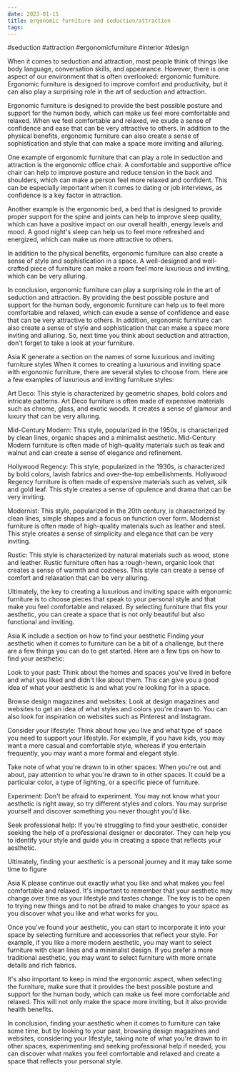 ```yaml
---
date: 2023-01-15 
title: ergonomic furniture and seduction/attraction
tags: 
---
```



#seduction #attraction #ergonomicfurniture #interior #design



When it comes to seduction and attraction, most people think of things like body language, conversation skills, and appearance. However, there is one aspect of our environment that is often overlooked: ergonomic furniture. Ergonomic furniture is designed to improve comfort and productivity, but it can also play a surprising role in the art of seduction and attraction.

Ergonomic furniture is designed to provide the best possible posture and support for the human body, which can make us feel more comfortable and relaxed. When we feel comfortable and relaxed, we exude a sense of confidence and ease that can be very attractive to others. In addition to the physical benefits, ergonomic furniture can also create a sense of sophistication and style that can make a space more inviting and alluring.

One example of ergonomic furniture that can play a role in seduction and attraction is the ergonomic office chair. A comfortable and supportive office chair can help to improve posture and reduce tension in the back and shoulders, which can make a person feel more relaxed and confident. This can be especially important when it comes to dating or job interviews, as confidence is a key factor in attraction.

Another example is the ergonomic bed, a bed that is designed to provide proper support for the spine and joints can help to improve sleep quality, which can have a positive impact on our overall health, energy levels and mood. A good night's sleep can help us to feel more refreshed and energized, which can make us more attractive to others.

In addition to the physical benefits, ergonomic furniture can also create a sense of style and sophistication in a space. A well-designed and well-crafted piece of furniture can make a room feel more luxurious and inviting, which can be very alluring.

In conclusion, ergonomic furniture can play a surprising role in the art of seduction and attraction. By providing the best possible posture and support for the human body, ergonomic furniture can help us to feel more comfortable and relaxed, which can exude a sense of confidence and ease that can be very attractive to others. In addition, ergonomic furniture can also create a sense of style and sophistication that can make a space more inviting and alluring. So, next time you think about seduction and attraction, don't forget to take a look at your furniture.




Asia K
generate a section on the names of some luxurious and inviting furniture styles
When it comes to creating a luxurious and inviting space with ergonomic furniture, there are several styles to choose from. Here are a few examples of luxurious and inviting furniture styles:

Art Deco: This style is characterized by geometric shapes, bold colors and intricate patterns. Art Deco furniture is often made of expensive materials such as chrome, glass, and exotic woods. It creates a sense of glamour and luxury that can be very alluring.

Mid-Century Modern: This style, popularized in the 1950s, is characterized by clean lines, organic shapes and a minimalist aesthetic. Mid-Century Modern furniture is often made of high-quality materials such as teak and walnut and can create a sense of elegance and refinement.

Hollywood Regency: This style, popularized in the 1930s, is characterized by bold colors, lavish fabrics and over-the-top embellishments. Hollywood Regency furniture is often made of expensive materials such as velvet, silk and gold leaf. This style creates a sense of opulence and drama that can be very inviting.

Modernist: This style, popularized in the 20th century, is characterized by clean lines, simple shapes and a focus on function over form. Modernist furniture is often made of high-quality materials such as leather and steel. This style creates a sense of simplicity and elegance that can be very inviting.

Rustic: This style is characterized by natural materials such as wood, stone and leather. Rustic furniture often has a rough-hewn, organic look that creates a sense of warmth and coziness. This style can create a sense of comfort and relaxation that can be very alluring.

Ultimately, the key to creating a luxurious and inviting space with ergonomic furniture is to choose pieces that speak to your personal style and that make you feel comfortable and relaxed. By selecting furniture that fits your aesthetic, you can create a space that is not only beautiful but also functional and inviting.




Asia K
include a section on how to find your aesthetic
Finding your aesthetic when it comes to furniture can be a bit of a challenge, but there are a few things you can do to get started. Here are a few tips on how to find your aesthetic:

Look to your past: Think about the homes and spaces you've lived in before and what you liked and didn't like about them. This can give you a good idea of what your aesthetic is and what you're looking for in a space.

Browse design magazines and websites: Look at design magazines and websites to get an idea of what styles and colors you're drawn to. You can also look for inspiration on websites such as Pinterest and Instagram.

Consider your lifestyle: Think about how you live and what type of space you need to support your lifestyle. For example, if you have kids, you may want a more casual and comfortable style, whereas if you entertain frequently, you may want a more formal and elegant style.

Take note of what you're drawn to in other spaces: When you're out and about, pay attention to what you're drawn to in other spaces. It could be a particular color, a type of lighting, or a specific piece of furniture.

Experiment: Don't be afraid to experiment. You may not know what your aesthetic is right away, so try different styles and colors. You may surprise yourself and discover something you never thought you'd like.

Seek professional help: If you're struggling to find your aesthetic, consider seeking the help of a professional designer or decorator. They can help you to identify your style and guide you in creating a space that reflects your aesthetic.

Ultimately, finding your aesthetic is a personal journey and it may take some time to figure




Asia K
please continue
out exactly what you like and what makes you feel comfortable and relaxed. It's important to remember that your aesthetic may change over time as your lifestyle and tastes change. The key is to be open to trying new things and to not be afraid to make changes to your space as you discover what you like and what works for you.

Once you've found your aesthetic, you can start to incorporate it into your space by selecting furniture and accessories that reflect your style. For example, if you like a more modern aesthetic, you may want to select furniture with clean lines and a minimalist design. If you prefer a more traditional aesthetic, you may want to select furniture with more ornate details and rich fabrics.

It's also important to keep in mind the ergonomic aspect, when selecting the furniture, make sure that it provides the best possible posture and support for the human body, which can make us feel more comfortable and relaxed. This will not only make the space more inviting, but it also provide health benefits.

In conclusion, finding your aesthetic when it comes to furniture can take some time, but by looking to your past, browsing design magazines and websites, considering your lifestyle, taking note of what you're drawn to in other spaces, experimenting and seeking professional help if needed, you can discover what makes you feel comfortable and relaxed and create a space that reflects your personal style.
